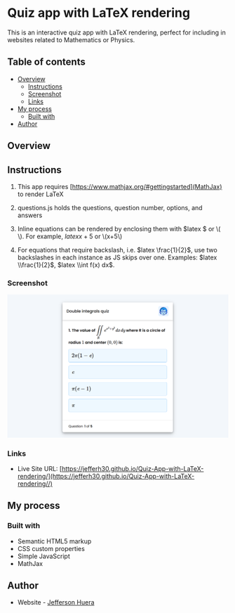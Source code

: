 
# Quiz app with LaTeX rendering

This is an interactive quiz app with LaTeX rendering, perfect for including in websites related to Mathematics or Physics. 

## Table of contents

- [Overview](#overview)
  - [Instructions](#instructions)
  - [Screenshot](#screenshot)
  - [Links](#links)
- [My process](#my-process)
  - [Built with](#built-with)
- [Author](#author)


## Overview

## Instructions
1. This app requires [https://www.mathjax.org/#gettingstarted](MathJax) to render LaTeX

2. questions.js holds the questions, question number, options, and answers

3. Inline equations can be rendered by enclosing them with $latex $ or \\(  \\). For example, $latex x+5$ or \\(x+5\\)

4. For equations that require backslash, i.e. $latex \frac{1}{2}$, use two backslashes in each instance as JS skips over one. Examples: $latex \\frac{1}{2}$, $latex \\int f(x) dx$.

### Screenshot

![](./assets/screenshot.png)

### Links

- Live Site URL: [https://jefferh30.github.io/Quiz-App-with-LaTeX-rendering/](https://jefferh30.github.io/Quiz-App-with-LaTeX-rendering//)

## My process

### Built with

- Semantic HTML5 markup
- CSS custom properties
- Simple JavaScript
- MathJax

## Author

- Website - [Jefferson Huera](https://www.neurochispas.com)
